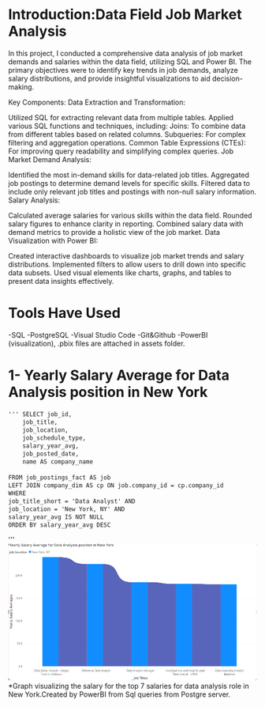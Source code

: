 # Introduction:Data Field Job Market Analysis
In this project, I conducted a comprehensive data analysis of job market demands and salaries within the data field, utilizing SQL and Power BI. The primary objectives were to identify key trends in job demands, analyze salary distributions, and provide insightful visualizations to aid decision-making.

Key Components:
Data Extraction and Transformation:

Utilized SQL for extracting relevant data from multiple tables.
Applied various SQL functions and techniques, including:
Joins: To combine data from different tables based on related columns.
Subqueries: For complex filtering and aggregation operations.
Common Table Expressions (CTEs): For improving query readability and simplifying complex queries.
Job Market Demand Analysis:

Identified the most in-demand skills for data-related job titles.
Aggregated job postings to determine demand levels for specific skills.
Filtered data to include only relevant job titles and postings with non-null salary information.
Salary Analysis:

Calculated average salaries for various skills within the data field.
Rounded salary figures to enhance clarity in reporting.
Combined salary data with demand metrics to provide a holistic view of the job market.
Data Visualization with Power BI:

Created interactive dashboards to visualize job market trends and salary distributions.
Implemented filters to allow users to drill down into specific data subsets.
Used visual elements like charts, graphs, and tables to present data insights effectively.

# Tools Have Used
-SQL
-PostgreSQL
-Visual Studio Code
-Git&Github
-PowerBI (visualization), .pbix files are attached in assets folder.
# 1- Yearly Salary Average for Data Analysis position in New York
    ''' SELECT job_id,
        job_title,
        job_location,
        job_schedule_type,
        salary_year_avg,
        job_posted_date,
        name AS company_name

    FROM job_postings_fact AS job
    LEFT JOIN company_dim AS cp ON job.company_id = cp.company_id
    WHERE
    job_title_short = 'Data Analyst' AND
    job_location = 'New York, NY' AND
    salary_year_avg IS NOT NULL
    ORDER BY salary_year_avg DESC
'''
![Top Paying Roles](asset/1-TopPayingi.png)
*Graph visualizing the salary for the top 7 salaries for data analysis role in New York.Created by PowerBI from Sql  queries from Postgre server.



